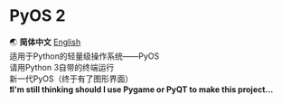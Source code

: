 # PyOS 2
:earth_asia: **简体中文** [English](https://github.com/XxdMkbMark/PyOS-2/blob/main/README_EN.md)\
适用于Python的轻量级操作系统——PyOS\
请用Python 3自带的终端运行\
新一代PyOS（终于有了图形界面）\
**:exclamation:I'm still thinking should I use Pygame or PyQT to make this project...**
